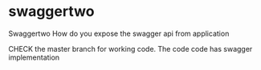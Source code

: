 # swaggertwo
Swaggertwo How do you expose the swagger api from application 

CHECK the master branch for working code. The code code has swagger implementation

